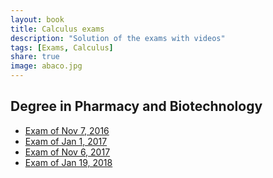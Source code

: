 ```yaml
---
layout: book
title: Calculus exams
description: "Solution of the exams with videos"
tags: [Exams, Calculus]
share: true
image: abaco.jpg
---
```


## Degree in Pharmacy and Biotechnology

- [Exam of Nov 7, 2016](pharmacy-2016-11-07.html)
- [Exam of Jan 1, 2017](pharmacy-2017-01-10.html)
- [Exam of Nov 6, 2017](pharmacy-2017-11-06.html)
- [Exam of Jan 19, 2018](pharmacy-2018-01-19.html)